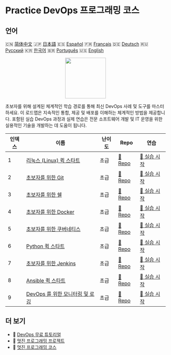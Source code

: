 # Practice DevOps 프로그래밍 코스

## 언어

🇨🇳 [简体中文](README_zh.md) 🇯🇵 [日本語](README_ja.md) 🇪🇸 [Español](README_es.md) 🇫🇷 [Français](README_fr.md) 🇩🇪 [Deutsch](README_de.md) 🇷🇺 [Русский](README_ru.md) 🇰🇷 [한국어](README_ko.md) 🇧🇷 [Português](README_pt.md) 🇺🇸 [English](README.md) 

<div align="center">
<img width="128px" src="https://file.labex.io/path/a3Od9y18p0bV.png">
</div>

초보자를 위해 설계된 체계적인 학습 경로를 통해 최신 DevOps 사례 및 도구를 마스터하세요. 이 로드맵은 지속적인 통합, 제공 및 배포를 이해하는 체계적인 방법을 제공합니다. 포함된 실습 DevOps 과정과 실제 연습은 전문 소프트웨어 개발 및 IT 운영을 위한 실용적인 기술을 개발하는 데 도움이 됩니다.

|   인덱스 | 이름                                                                                             | 난이도   | Repo                                                                       | 연습                                                                          |
|----------|--------------------------------------------------------------------------------------------------|----------|----------------------------------------------------------------------------|-------------------------------------------------------------------------------|
|        1 | [리눅스 (Linux) 퀵 스타트](https://labex.io/ko/courses/quick-start-with-linux)                   | 초급     | [🔗 Repo](https://github.com/labex-labs/quick-start-with-linux)            | [🚀 실습 시작](https://labex.io/ko/courses/quick-start-with-linux)            |
|        2 | [초보자를 위한 Git](https://labex.io/ko/courses/git-for-beginners)                               | 초급     | [🔗 Repo](https://github.com/labex-labs/git-for-beginners)                 | [🚀 실습 시작](https://labex.io/ko/courses/git-for-beginners)                 |
|        3 | [초보자를 위한 쉘](https://labex.io/ko/courses/shell-for-beginners)                              | 초급     | [🔗 Repo](https://github.com/labex-labs/shell-for-beginners)               | [🚀 실습 시작](https://labex.io/ko/courses/shell-for-beginners)               |
|        4 | [초보자를 위한 Docker](https://labex.io/ko/courses/docker-for-beginners)                         | 초급     | [🔗 Repo](https://github.com/labex-labs/docker-for-beginners)              | [🚀 실습 시작](https://labex.io/ko/courses/docker-for-beginners)              |
|        5 | [초보자를 위한 쿠버네티스](https://labex.io/ko/courses/kubernetes-for-beginners)                 | 초급     | [🔗 Repo](https://github.com/labex-labs/kubernetes-for-beginners)          | [🚀 실습 시작](https://labex.io/ko/courses/kubernetes-for-beginners)          |
|        6 | [Python 퀵 스타트](https://labex.io/ko/courses/quick-start-with-python)                          | 초급     | [🔗 Repo](https://github.com/labex-labs/quick-start-with-python)           | [🚀 실습 시작](https://labex.io/ko/courses/quick-start-with-python)           |
|        7 | [초보자를 위한 Jenkins](https://labex.io/ko/courses/jenkins-for-beginners)                       | 초급     | [🔗 Repo](https://github.com/labex-labs/jenkins-for-beginners)             | [🚀 실습 시작](https://labex.io/ko/courses/jenkins-for-beginners)             |
|        8 | [Ansible 퀵 스타트](https://labex.io/ko/courses/quick-start-with-ansible)                        | 초급     | [🔗 Repo](https://github.com/labex-labs/quick-start-with-ansible)          | [🚀 실습 시작](https://labex.io/ko/courses/quick-start-with-ansible)          |
|        9 | [DevOps 를 위한 모니터링 및 로깅](https://labex.io/ko/courses/monitoring-and-logging-for-devops) | 초급     | [🔗 Repo](https://github.com/labex-labs/monitoring-and-logging-for-devops) | [🚀 실습 시작](https://labex.io/ko/courses/monitoring-and-logging-for-devops) |

## 더 보기

- 🔗 [DevOps 무료 튜토리얼](https://github.com/labex-labs/devops-free-tutorials)
- 🔗 [멋진 프로그래밍 프로젝트](https://github.com/labex-labs/awesome-programming-projects)
- 🔗 [멋진 프로그래밍 코스](https://github.com/labex-labs/awesome-programming-courses)

